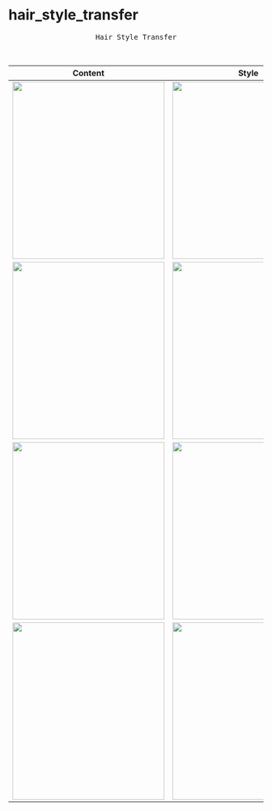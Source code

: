 # hair_style_transfer

<p align="center">
    <samp>
        Hair Style Transfer
        <br /><br /><br />
    </samp>
</p>

| Content | Style | Result |
| :---: | :---: | :---: |
| <img src="https://github.com/CG1507/hair_style_transfer/blob/master/1/content.gif" width="300" height="350" /> | <img src="https://github.com/CG1507/hair_style_transfer/blob/master/1/style.gif" width="300" height="350" /> | <img src="https://github.com/CG1507/hair_style_transfer/blob/master/1/result.gif" width="300" height="350" /> |
| <img src="https://github.com/CG1507/hair_style_transfer/blob/master/2/content.gif" width="300" height="350" /> | <img src="https://github.com/CG1507/hair_style_transfer/blob/master/2/style.gif" width="300" height="350" /> | <img src="https://github.com/CG1507/hair_style_transfer/blob/master/2/result.gif" width="300" height="350" /> |
| <img src="https://github.com/CG1507/hair_style_transfer/blob/master/3/content.gif" width="300" height="350" /> | <img src="https://github.com/CG1507/hair_style_transfer/blob/master/3/style.gif" width="300" height="350" /> | <img src="https://github.com/CG1507/hair_style_transfer/blob/master/3/result.gif" width="300" height="350" /> |
| <img src="https://github.com/CG1507/hair_style_transfer/blob/master/4/content.gif" width="300" height="350" /> | <img src="https://github.com/CG1507/hair_style_transfer/blob/master/4/style.gif" width="300" height="350" /> | <img src="https://github.com/CG1507/hair_style_transfer/blob/master/4/result.gif" width="300" height="350" /> |